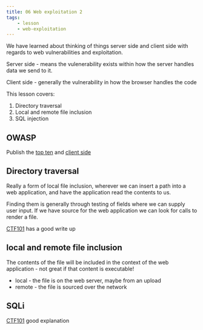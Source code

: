 ```yaml
---
title: 06 Web exploitation 2
tags:
    - lesson
    - web-exploitation
---
```



We have learned about thinking of things server side and client side with regards to web vulnerabilities and exploitation.

Server side - means the vulenerability exists within how the server handles data we send to it.

Client side - generally the vulnerability in how the browser handles the code

This lesson covers:

1. Directory traversal
1. Local and remote file inclusion
1. SQL injection

## OWASP

Publish the [top ten](https://owasp.org/www-project-top-ten/) and [client side](https://owasp.org/www-project-top-10-client-side-security-risks/)


## Directory traversal

Really a form of local file inclusion, wherever we can insert a path into a web application, and have the application read the contents to us.

Finding them is generally through testing of fields where we can supply user input. If we have source for the web application we can look for calls to render a file.

[CTF101](https://ctf101.org/web-exploitation/directory-traversal/what-is-directory-traversal/) has a good write up

## local and remote file inclusion

The contents of the file will be included in the context of the web application - not great if that content is executable!

* local - the file is on the web server, maybe from an upload
* remote - the file is sourced over the network

## SQLi

[CTF101](https://ctf101.org/web-exploitation/sql-injection/what-is-sql-injection/) good explanation